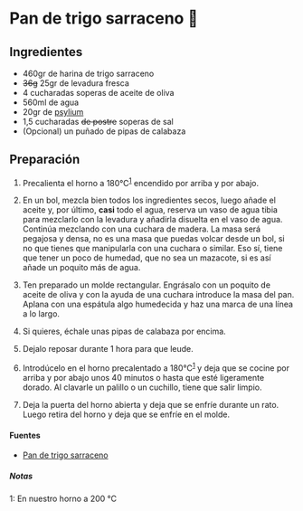 # Pan de trigo sarraceno :bread:

## Ingredientes

-   460gr de harina de trigo sarraceno
-   ~~36g~~ 25gr de levadura fresca
-   4 cucharadas soperas de aceite de oliva
-   560ml de agua
-   20gr de [psylium](https://www.glotonessingluten.com/recetas-sin-gluten/psyllium-una-gran-ayuda-pan-sin-gluten/)
-   1,5 cucharadas ~~de postre~~ soperas de sal
-   (Opcional) un puñado de pipas de calabaza

## Preparación

1.  Precalienta el horno a 180°C<sup>[1](#footnote1)</sup> encendido por arriba y por abajo.

2.  En un bol, mezcla bien todos los ingredientes secos, luego añade el aceite y, por último, **casi** todo el agua, reserva un vaso de agua tibia para mezclarlo con la levadura y añadirla disuelta en el vaso de agua.  Continúa mezclando con una cuchara de madera. La masa será pegajosa y densa, no es una masa que puedas volcar desde un bol, si no que tienes que manipularla con una cuchara o similar. Eso sí, tiene que tener un poco de humedad, que no sea un mazacote, si es así añade un poquito más de agua.

3.  Ten preparado un molde rectangular. Engrásalo con un poquito de aceite de oliva y con la ayuda de una cuchara introduce la masa del pan. Aplana con una espátula algo humedecida y haz una marca de una línea a lo largo.

4.  Si quieres, échale unas pipas de calabaza por encima.

5.  Dejalo reposar durante 1 hora para que leude.

6.  Introdúcelo en el horno precalentado a 180°C<sup>[1](#footnote1)</sup> y deja que se cocine por arriba y por abajo unos 40 minutos o hasta que esté ligeramente dorado. Al clavarle un palillo o un cuchillo, tiene que salir limpio.

7.  Deja la puerta del horno abierta y deja que se enfríe durante un rato. Luego retira del horno y deja que se enfríe en el molde.

#### Fuentes

-   [Pan de trigo sarraceno](https://soycomocomo.es/que-desayuno/pan-de-trigo-sarraceno)

##### Notas

<a name="footnote1">1</a>: En nuestro horno a 200 °C
